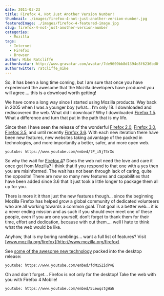 ```yaml
---
date: 2011-03-23
title: Firefox 4, Not Just Another Version Number!
thumbnail: ./images/firefox-4-not-just-another-version-number.jpg
featuredImage: ./images/firefox-4-featured-image.jpg
slug: firefox-4-not-just-another-version-number
categories:
  - Mozilla
tags:
  - Internet
  - Firefox
  - Browser
author: Mike Ratcliffe
authorAvatar: http://www.gravatar.com/avatar/7de9609bb8d1394e8f6236bd0fac2d7b.jpg
authorTwitter: ratcliffe_mike
---
```


So, it has been a long time coming, but I am sure that once you have experienced the awesome that the Mozilla developers have produced you will agree…. this is a download worth getting!

We have come a long way since I started using Mozilla products. Way back in 2005 when I was a younger boy (what… I’m only 18. I downloaded and rediscovered the web. What did I download? Why I downloaded [Firefox 1.5](http://www.mozilla.com/en-US/firefox/releases/1.5.html). What a difference and turn that put in the path that is my life.

Since then I have seen the release of the wonderful [Firefox 2.0](http://www.mozilla.com/firefox/2.0/releasenotes/), [Firefox 3.0](http://www.mozilla.com/firefox/3.0/releasenotes/), [Firefox 3.5](http://www.mozilla.com/firefox/3.5/releasenotes/), and until recently [Firefox 3.6](http://www.mozilla.com/firefox/3.6/releasenotes/). With each new iteration there have been new features, new websites taking advantage of the packed in technologies, and more importantly a better, safer, and more open web.

`youtube: https://www.youtube.com/embed/tP_i5j74rXo`

So why the wait for [Firefox 4](http://www.mozilla.org/firefox/4.0/releasenotes/)? Does the web not need the love and care it once got from Mozilla? I think that if you respond to that one with a yes then you are misinformed. The wait has not been through lack of caring, quite the opposite! There are now so many new features and capabilities that have been added since 3.6 that it just took a little longer to package them all up for you.

There is more it it than just the new features though... since the beginning Mozilla Firefox has helped grow a global community of dedicated volunteers who are all working towards a common goal. That goal is a better web… it is a never ending mission and as such if you should ever meet one of these people, even if you are one yourself, don’t forget to thank them for their time, effort and dedication, because with out them…. well I hate to think what the web would be like.

Anyhow, that is my boring ramblings... want a full list of features? Visit [www.mozilla.org/firefox](http://www.mozilla.org/firefox)

See [some of the awesome new technology](https://developer.mozilla.org/en-US/docs/Web/Demos_of_open_web_technologies) packed into the desktop release:

`youtube: https://www.youtube.com/embed/fdM1SZidPvE`

Oh and don’t forget... Firefox is not only for the desktop! Take the web with you with Firefox 4 Mobile!

`youtube: https://www.youtube.com/embed/5LewqstgWaE`
